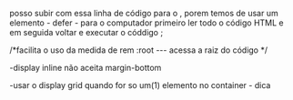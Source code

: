 <script src="script.js"></script>
posso subir com essa linha de código para o <head>, porem temos de usar um elemento - defer - para o computador primeiro ler todo o código HTML e em seguida voltar e executar o códdigo <script>:
defer --> é uma própriedade boolean 
<script src="script.js" defer></script>     ;




/*facilita o uso da medida de rem
:root --- acessa a raiz do código 
*/



-display inline não aceita margin-bottom


-usar o display grid quando for so um(1) elemento no container - dica 





